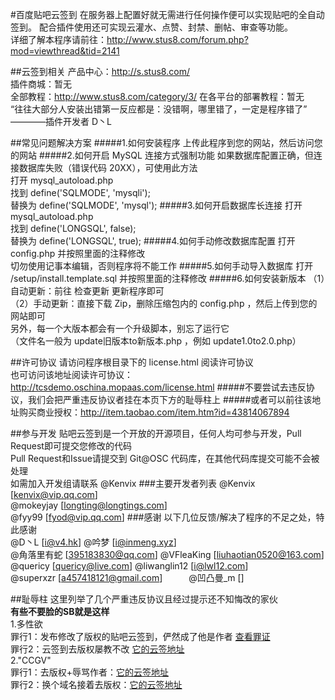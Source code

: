 #百度贴吧云签到
在服务器上配置好就无需进行任何操作便可以实现贴吧的全自动签到。     配合插件使用还可实现云灌水、点赞、封禁、删帖、审查等功能。     
详细了解本程序请前往：http://www.stus8.com/forum.php?mod=viewthread&tid=2141

##云签到相关
产品中心：http://s.stus8.com/     
插件商城：暂无     
全部教程：http://www.stus8.com/category/3/
在各平台的部署教程：暂无     
“往往大部分人安装出错第一反应都是：没错啊，哪里错了，一定是程序错了”  ————插件开发者 D丶L

##常见问题解决方案
#####1.如何安装程序
上传此程序到您的网站，然后访问您的网站
#####2.如何开启 MySQL 连接方式强制功能
如果数据库配置正确，但连接数据库失败（错误代码 20XX），可使用此方法     
打开   mysql_autoload.php     
找到   define('SQLMODE', 'mysqli');     
替换为 define('SQLMODE', 'mysql');
#####3.如何开启数据库长连接
打开   mysql_autoload.php     
找到   define('LONGSQL', false);     
替换为 define('LONGSQL', true); 
#####4.如何手动修改数据库配置
打开 config.php 并按照里面的注释修改     
切勿使用记事本编辑，否则程序将不能工作
#####5.如何手动导入数据库
打开 /setup/install.template.sql 并按照里面的注释修改
#####6.如何安装新版本
（1）自动更新：前往 检查更新 更新程序即可     
（2）手动更新：直接下载 Zip，删除压缩包内的 config.php ，然后上传到您的网站即可     
另外，每一个大版本都会有一个升级脚本，别忘了运行它     
（文件名一般为 update旧版本to新版本.php ，例如 update1.0to2.0.php）

##许可协议
请访问程序根目录下的 license.html 阅读许可协议     
也可访问该地址阅读许可协议：http://tcsdemo.oschina.mopaas.com/license.html
#####不要尝试去违反协议，我们会把严重违反协议者挂在本页下方的耻辱柱上
#####或者可以前往该地址购买商业授权：http://item.taobao.com/item.htm?id=43814067894

##参与开发
贴吧云签到是一个开放的开源项目，任何人均可参与开发，Pull Request即可提交您修改的代码     
Pull Request和Issue请提交到 Git@OSC 代码库，在其他代码库提交可能不会被处理     
如需加入开发组请联系 @Kenvix 
###主要开发者列表
@Kenvix [kenvix@vip.qq.com]     
@mokeyjay [longting@longtings.com]     
@fyy99 [fyod@vip.qq.com]
###感谢
以下几位反馈/解决了程序的不足之处，特此感谢     
@D丶L [i@v4.hk]     @吟梦 [i@inmeng.xyz]     
@角落里有蛇 [395183830@qq.com]     @VFleaKing [liuhaotian0520@163.com]     
@quericy [quericy@live.com]     @liwanglin12 [i@lwl12.com]     
@superxzr [a457418121@gmail.com]　　　@凹凸曼_m []

##耻辱柱
这里列举了几个严重违反协议且经过提示还不知悔改的家伙     
**有些不要脸的SB就是这样**     
1.多性欲     
  罪行1：发布修改了版权的贴吧云签到，俨然成了他是作者 [查看罪证](http://www.asp300.com/SoftView/11/SoftView_57242.html)     
  罪行2：云签到去版权屡教不改 [它的云签地址](http://baidu.duoxingyu.pw/)     
2."CCGV"     
  罪行1：去版权+辱骂作者：[它的云签地址](http://ccgv.me/)     
  罪行2：换个域名接着去版权：[它的云签地址](http://ccgv.party/)     
